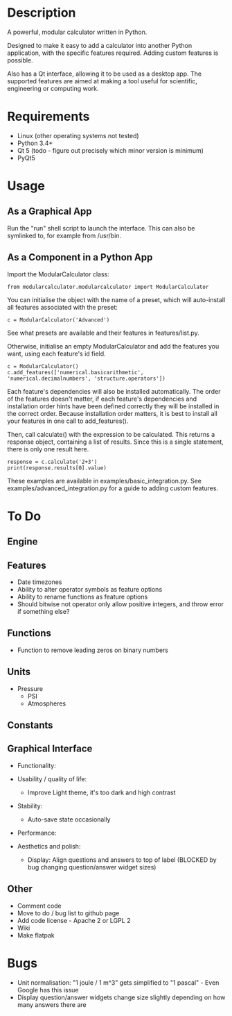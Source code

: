 # Description

A powerful, modular calculator written in Python.

Designed to make it easy to add a calculator into another Python application, with the specific features required. Adding custom features is possible.

Also has a Qt interface, allowing it to be used as a desktop app. The supported features are aimed at making a tool useful for scientific, engineering or computing work.


# Requirements

* Linux (other operating systems not tested)
* Python 3.4+
* Qt 5 (todo - figure out precisely which minor version is minimum)
* PyQt5


# Usage

## As a Graphical App
Run the "run" shell script to launch the interface. This can also be symlinked to, for example from /usr/bin.

## As a Component in a Python App
Import the ModularCalculator class:
```
from modularcalculator.modularcalculator import ModularCalculator
```

You can initialise the object with the name of a preset, which will auto-install all features associated with the preset:
```
c = ModularCalculator('Advanced')
```
See what presets are available and their features in features/list.py.

Otherwise, initialise an empty ModularCalculator and add the features you want, using each feature's id field.
```
c = ModularCalculator()
c.add_features(['numerical.basicarithmetic', 'numerical.decimalnumbers', 'structure.operators'])
```
Each feature's dependencies will also be installed automatically. The order of the features doesn't matter, if each feature's dependencies and installation order hints have been defined correctly they will be installed in the correct order. Because installation order matters, it is best to install all your features in one call to add_features().

Then, call calculate() with the expression to be calculated. This returns a response object, containing a list of results. Since this is a single statement, there is only one result here.

```
response = c.calculate('2+3')
print(response.results[0].value)
```

These examples are available in examples/basic_integration.py. See examples/advanced_integration.py for a guide to adding custom features.


# To Do

## Engine

## Features
* Date timezones
* Ability to alter operator symbols as feature options
* Ability to rename functions as feature options
* Should bitwise not operator only allow positive integers, and throw error if something else?

## Functions
* Function to remove leading zeros on binary numbers

## Units
* Pressure
	* PSI
	* Atmospheres

## Constants

## Graphical Interface
* Functionality:

* Usability / quality of life:
	* Improve Light theme, it's too dark and high contrast

* Stability:
	* Auto-save state occasionally

* Performance:

* Aesthetics and polish:
	* Display: Align questions and answers to top of label (BLOCKED by bug changing question/answer widget sizes)

## Other
* Comment code
* Move to do / bug list to github page
* Add code license - Apache 2 or LGPL 2
* Wiki
* Make flatpak


# Bugs

* Unit normalisation: "1 joule / 1 m^3" gets simplified to "1 pascal" - Even Google has this issue
* Display question/answer widgets change size slightly depending on how many answers there are
